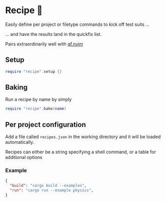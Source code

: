 # Recipe 🍜

Easily define per project or filetype commands to kick off test suits ...

... and have the results land in the quickfix list.

Pairs extraordinarily well with [qf.nvim](https://ten3roberts/qf.nvim)

## Setup
```lua
require "recipe".setup {}
```

## Baking
Run a recipe by name by simply

```lua
require "recipe".bake(name)
```

## Per project configuration
Add a file called `recipes.json` in the working directory and it will be loaded automatically.

Recipes can either be a string specifying a shell command, or a table for
additional options

### Example
```json
{
  "build": "cargo build --examples",
  "run": "cargo run --example physics",
}

```
